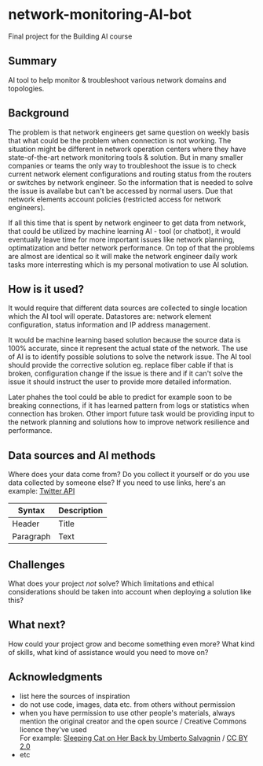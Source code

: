 # network-monitoring-AI-bot

Final project for the Building AI course

## Summary

AI tool to help monitor &amp; troubleshoot various network domains and topologies.

## Background

The problem is that network engineers get same question on weekly basis that what could be the problem when connection is not working. The situation might be different in network operation centers where they have state-of-the-art network monitoring tools & solution. But in many smaller companies or teams the only way to troubleshoot the issue is to check current network element configurations and routing status from the routers or switches by network engineer. So the information that is needed to solve the issue is availabe but can't be accessed by normal users. Due that network elements account policies (restricted access for network engineers).

If all this time that is spent by network engineer to get data from network, that could be utilized by machine learning AI - tool (or chatbot), it would eventually leave time for more important issues like network planning, optimatization and better network performance. On top of that the problems are almost are identical so it will make the network engineer daily work tasks more interresting which is my personal motivation to use AI solution.

## How is it used?

It would require that different data sources are collected to single location which the AI tool will operate. Datastores are: network element configuration, status information and IP address management.

It would be machine learning based solution because the source data is 100% accurate, since it represent the actual state of the network. The use of AI is to identify possible solutions to solve the network issue. The AI tool should provide the corrective solution eg. replace fiber cable if that is broken, configuration change if the issue is there and if it can't solve the issue it should instruct the user to provide more detailed information.

Later phahes the tool could be able to predict for example soon to be breaking connections, if it has learned pattern from logs or statistics when connection has broken. Other import future task would be providing input to the network planning and solutions how to improve network resilience and performance.

## Data sources and AI methods
Where does your data come from? Do you collect it yourself or do you use data collected by someone else?
If you need to use links, here's an example:
[Twitter API](https://developer.twitter.com/en/docs)

| Syntax      | Description |
| ----------- | ----------- |
| Header      | Title       |
| Paragraph   | Text        |

## Challenges

What does your project _not_ solve? Which limitations and ethical considerations should be taken into account when deploying a solution like this?

## What next?

How could your project grow and become something even more? What kind of skills, what kind of assistance would you  need to move on? 


## Acknowledgments

* list here the sources of inspiration 
* do not use code, images, data etc. from others without permission
* when you have permission to use other people's materials, always mention the original creator and the open source / Creative Commons licence they've used
  <br>For example: [Sleeping Cat on Her Back by Umberto Salvagnin](https://commons.wikimedia.org/wiki/File:Sleeping_cat_on_her_back.jpg#filelinks) / [CC BY 2.0](https://creativecommons.org/licenses/by/2.0)
* etc
